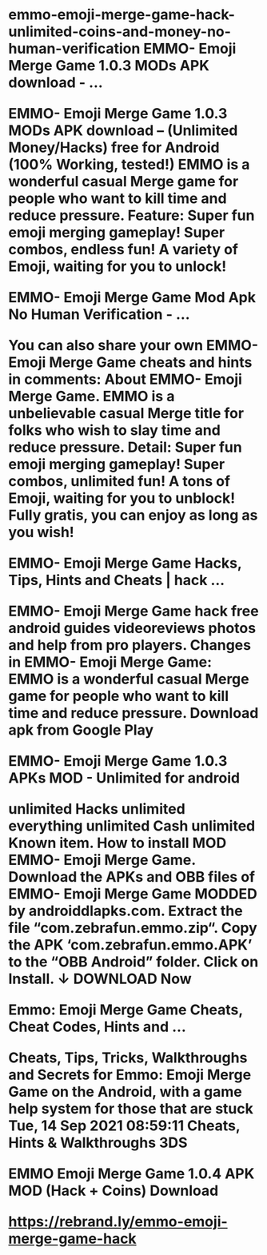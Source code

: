 <h1> emmo-emoji-merge-game-hack-unlimited-coins-and-money-no-human-verification</h>
EMMO- Emoji Merge Game 1.0.3 MODs APK download - …

EMMO- Emoji Merge Game 1.0.3 MODs APK download – (Unlimited Money/Hacks) free for Android (100% Working, tested!) EMMO is a wonderful casual Merge game for people who want to kill time and reduce pressure. Feature: Super fun emoji merging gameplay! Super combos, endless fun! A variety of Emoji, waiting for you to unlock!

EMMO- Emoji Merge Game Mod Apk No Human Verification - …

You can also share your own EMMO- Emoji Merge Game cheats and hints in comments: About EMMO- Emoji Merge Game. EMMO is a unbelievable casual Merge title for folks who wish to slay time and reduce pressure. Detail: Super fun emoji merging gameplay! Super combos, unlimited fun! A tons of Emoji, waiting for you to unblock! Fully gratis, you can enjoy as long as you wish!

EMMO- Emoji Merge Game Hacks, Tips, Hints and Cheats | hack …

EMMO- Emoji Merge Game hack free android guides videoreviews photos and help from pro players. Changes in EMMO- Emoji Merge Game: EMMO is a wonderful casual Merge game for people who want to kill time and reduce pressure. Download apk from Google Play

EMMO- Emoji Merge Game 1.0.3 APKs MOD - Unlimited for android

unlimited Hacks unlimited everything unlimited Cash unlimited Known item. How to install MOD EMMO- Emoji Merge Game. Download the APKs and OBB files of EMMO- Emoji Merge Game MODDED by androiddlapks.com. Extract the file “com.zebrafun.emmo.zip“. Copy the APK ‘com.zebrafun.emmo.APK’ to the “OBB Android” folder. Click on Install. ↓ DOWNLOAD Now

Emmo: Emoji Merge Game Cheats, Cheat Codes, Hints and …

Cheats, Tips, Tricks, Walkthroughs and Secrets for Emmo: Emoji Merge Game on the Android, with a game help system for those that are stuck Tue, 14 Sep 2021 08:59:11 Cheats, Hints & Walkthroughs 3DS

EMMO Emoji Merge Game 1.0.4 APK MOD (Hack + Coins) Download

https://rebrand.ly/emmo-emoji-merge-game-hack
